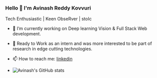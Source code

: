 ### Hello 👋 I'm Avinash Reddy Kovvuri
Tech Enthusiastic | Keen ObseRver | stoIc

-  🔭 I’m currently working on Deep learning Vision & Full Stack Web development.
- 🌱 Ready to Work as an intern and was more interested to be part of research in edge cutting technologies.
- 📫 How to reach me: [linkedin](https://www.linkedin.com/in/avinash-reddy-kovvuri/)

- ![Avinash's GitHub stats](https://github-readme-stats.vercel.app/api?username=Avinash-Reddy-Kovvuri&theme=dark&show_icons=true)

<!--
**Avinash-Reddy-Kovvuri/Avinash-Reddy-Kovvuri** is a ✨ _special_ ✨ repository because its `README.md` (this file) appears on your GitHub profile.

Here are some ideas to get you started:

-  I’m currently working on 

- 👯 I’m looking to collaborate on ...
- 🤔 I’m looking for help with ...
- 💬 Ask me about ...

- 😄 Pronouns: ...
- ⚡ Fun fact: ...
-->

